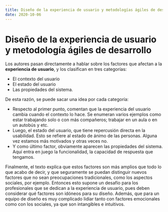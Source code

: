 ```yaml
---
title: Diseño de la experiencia de usuario y metodologías ágiles de desarrollo
date: 2020-10-06
---
```

# Diseño de la experiencia de usuario y metodología ágiles de desarrollo

Los autores pasan directamente a hablar sobre los factores que afectan a la __experiencia de usuario__, y los clasifican en tres categorías:
- El contexto del usuario
- El estado del usuario
- Las propiedades del sistema.

De esta razón, se puede sacar una idea por cada categoría:
- Respecto al primer punto, comentan que la experiencia del usuario cambia cuando el contexto lo hace. Se enumeran varios ejemplos como estar trabajando solo o con más compañeros; trabajar en un aula o en un autobús y etc.
- Luego, el estado del usuario, que tiene repercusión directa en la usabilidad. Esto se refiere al estado de ánimo de las personas. Alguna vez estamos más motivados y otras veces no.
- Y como último factor, obviamente aparecen las propiedades del sistema. Aquí entra en juego la funcionalidad, la capacidad de respuesta que tengamos.

Finalmente, el texto explica que estos factores son más amplios que todo lo que acabo de decir, y que seguramente se puedan distinguir nuevos factores que no sean preocupaciones tradicionales, como los aspectos sociales, por ejemplo. Entonces esto supone un desafío para los profesionales que se dedican a la experiencia de usuario, pues deben considerar qué factores son idóneos para su diseño. Además, que para un equipo de diseño es muy complicado lidiar tanto con factores emocionales como con los sociales, ya que son intangibles e intuitivos.